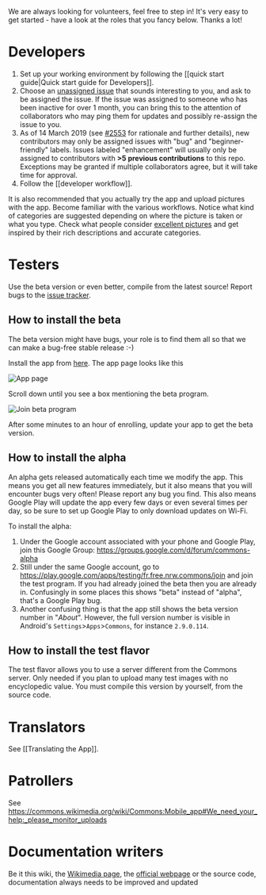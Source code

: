We are always looking for volunteers, feel free to step in! It's very easy to get started - have a look at the roles that you fancy below. Thanks a lot!

# Developers

1. Set up your working environment by following the [[quick start guide|Quick start guide for Developers]].
2. Choose an [unassigned issue](https://github.com/commons-app/apps-android-commons/issues?utf8=%E2%9C%93&q=is%3Aopen+is%3Aissue+no%3Aassignee+-label%3Aassigned+-label%3Adebated) that sounds interesting to you, and ask to be assigned the issue. If the issue was assigned to someone who has been inactive for over 1 month, you can bring this to the attention of collaborators who may ping them for updates and possibly re-assign the issue to you.
3. As of 14 March 2019 (see [#2553](https://github.com/commons-app/apps-android-commons/issues/2553) for rationale and further details), new contributors may only be assigned issues with "bug" and "beginner-friendly" labels. Issues labeled "enhancement" will usually only be assigned to contributors with **>5 previous contributions** to this repo. Exceptions may be granted if multiple collaborators agree, but it will take time for approval.
4. Follow the [[developer workflow]].

It is also recommended that you actually try the app and upload pictures with the app. Become familiar with the various workflows. Notice what kind of categories are suggested depending on where the picture is taken or what you type. Check what people consider [excellent pictures](https://commons.wikimedia.org/wiki/Commons:Featured_pictures) and get inspired by their rich descriptions and accurate categories.

# Testers

Use the beta version or even better, compile from the latest source! Report bugs to the [issue tracker](https://github.com/commons-app/apps-android-commons/issues/).

## How to install the beta
The beta version might have bugs, your role is to find them all so that we can make a bug-free stable release :-)

Install the app from [here](https://play.google.com/store/apps/details?id=fr.free.nrw.commons). The app page looks like this

![App page](https://i.imgur.com/8oQqtCs.png)

Scroll down until you see a box mentioning the beta program.

![Join beta program](https://i.imgur.com/GyBqL6X.png)

After some minutes to an hour of enrolling, update your app to get the beta version.

## How to install the alpha
An alpha gets released automatically each time we modify the app. This means you get all new features immediately, but it also means that you will encounter bugs very often! Please report any bug you find. This also means Google Play will update the app every few days or even several times per day, so be sure to set up Google Play to only download updates on Wi-Fi.

To install the alpha:

1) Under the Google account associated with your phone and Google Play, join this Google Group: https://groups.google.com/d/forum/commons-alpha
2) Still under the same Google account, go to https://play.google.com/apps/testing/fr.free.nrw.commons/join and join the test program. If you had already joined the beta then you are already in. Confusingly in some places this shows "beta" instead of "alpha", that's a Google Play bug.
3) Another confusing thing is that the app still shows the beta version number in "*About*". However, the full version number is visible in Android's `Settings`>`Apps`>`Commons`, for instance `2.9.0.114`.

## How to install the test flavor
The test flavor allows you to use a server different from the Commons server. Only needed if you plan to upload many test images with no encyclopedic value. You must compile this version by yourself, from the source code.

# Translators

See [[Translating the App]].

# Patrollers

See https://commons.wikimedia.org/wiki/Commons:Mobile_app#We_need_your_help:_please_monitor_uploads

# Documentation writers

Be it this wiki, the [Wikimedia page](https://commons.wikimedia.org/wiki/Commons:Mobile_app#We_need_your_help:_please_monitor_uploads), the [official webpage](http://commons-app.github.io) or the source code, documentation always needs to be improved and updated